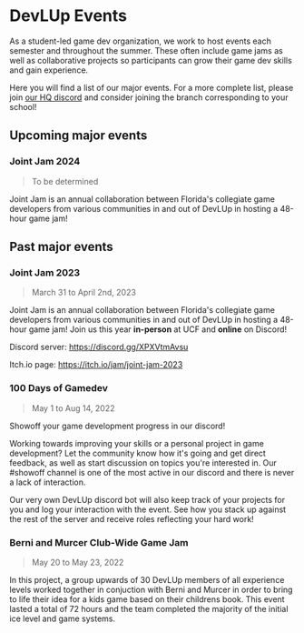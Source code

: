 # DevLUp Events

As a student-led game dev organization, we work to host events each semester and throughout the summer. These often include game jams as well as collaborative projects so participants can grow their game dev skills and gain experience.

Here you will find a list of our major events. For a more complete list, please join [our HQ discord](https://devlup.org/r/discord) and consider joining the branch corresponding to your school!

## Upcoming major events

### Joint Jam 2024

> To be determined

Joint Jam is an annual collaboration between Florida's collegiate game developers from various communities in and out of DevLUp in hosting a 48-hour game jam!

## Past major events

### Joint Jam 2023

> March 31 to April 2nd, 2023

Joint Jam is an annual collaboration between Florida's collegiate game developers from various communities in and out of DevLUp in hosting a 48-hour game jam! Join us this year **in-person** at UCF and **online** on Discord!

Discord server: https://discord.gg/XPXVtmAvsu

Itch.io page: https://itch.io/jam/joint-jam-2023

### 100 Days of Gamedev

> May 1 to Aug 14, 2022

Showoff your game development progress in our discord!

Working towards improving your skills or a personal project in game development? Let the community know how it's going and get direct feedback, as well as start discussion on topics you're interested in. Our #showoff channel is one of the most active in our discord and there is never a lack of interaction.

Our very own DevLUp discord bot will also keep track of your projects for you and log your interaction with the event. See how you stack up against the rest of the server and receive roles reflecting your hard work!

### Berni and Murcer Club-Wide Game Jam

> May 20 to May 23, 2022

In this project, a group upwards of 30 DevLUp members of all experience levels worked together in conjuction with Berni and Murcer in order to bring to life their idea for a kids game based on their childrens book. This event lasted a total of 72 hours and the team completed the majority of the initial ice level and game systems.
